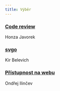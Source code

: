 ```yaml
---
title: Výběr
---
```


### [Code review](http://honzajavorek.cz/blog/code-review)
Honza Javorek

### [svgo](https://github.com/svg/svgo)
Kir Belevich

### [Přístupnost na webu](http://www.ilincev.com/pristupnost-na-webu)
Ondřej Ilinčev
